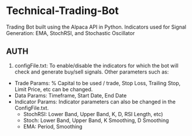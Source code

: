 # Technical-Trading-Bot
Trading Bot built using the Alpaca API in Python. Indicators used for Signal Generation: EMA, StochRSI, and Stochastic Oscillator

## AUTH

1. configFile.txt: To enable/disable the indicators for which the bot will check and generate buy/sell signals. Other parameters such as:
  - Trade Params: % Capital to be used / trade, Stop Loss, Trailing Stop, Limit Price, etc can be changed.
  - Data Params: Timeframe, Start Date, End Date
  - Indicator Params: Indicator parameters can also be changed in the ConfigFile.txt. 
    - StochRSI: Lower Band, Upper Band, K, D, RSI Length, etc)
    - Stoch: Lower Band, Upper Band, K Smoothing, D Smoothing
    - EMA: Period, Smoothing
